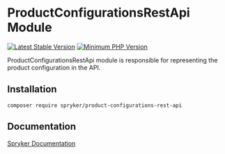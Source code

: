 # ProductConfigurationsRestApi Module
[![Latest Stable Version](https://poser.pugx.org/spryker/product-configurations-rest-api/v/stable.svg)](https://packagist.org/packages/spryker/product-configurations-rest-api)
[![Minimum PHP Version](https://img.shields.io/badge/php-%3E%3D%208.3-8892BF.svg)](https://php.net/)

ProductConfigurationsRestApi module is responsible for representing the product configuration in the API.

## Installation

```
composer require spryker/product-configurations-rest-api
```

## Documentation

[Spryker Documentation](https://docs.spryker.com)
